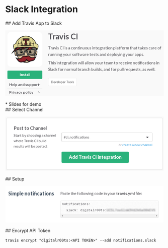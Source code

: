# Slack Integration

<section>
## Add Travis App to Slack

![slack-01-travis-install.png](img/slack-01-travis-install.png)

<aside class="notes">
* Slides for demo
</aside>
</section>
<!-- -->

<section>
## Select Channel

![slack-02-travis-channel.png](img/slack-02-travis-channel.png)

<aside class="notes">
</aside>
</section>
<!-- -->

<section>
## Setup

![slack-03-travis-setup.png](img/slack-03-travis-setup.png)

<aside class="notes">
</aside>
</section>
<!-- -->

<section>
## Encrypt API Token

```
travis encrypt "digitalr00ts:<API TOKEN>" --add notifications.slack
```

<aside class="notes">
</aside>
</section>
<!-- -->


